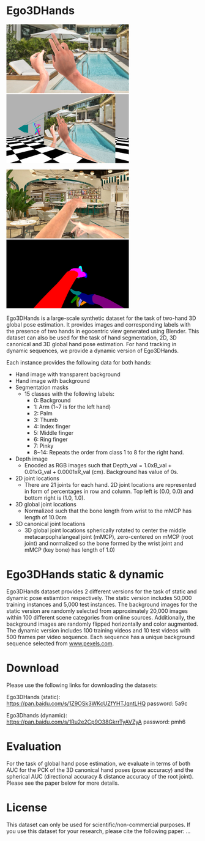 # Ego3DHands
<img src="image_sample1.png" width="320">    <img src="image_sample1_sideview.png" width="320">

<img src="image_sample2.png" width="320">    <img src="image_sample2_seg.png" width="320">

Ego3DHands is a large-scale synthetic dataset for the task of two-hand 3D global pose estimation. It provides images and corresponding labels with the presence of two hands in egocentric view generated using Blender. This dataset can also be used for the task of hand segmentation, 2D, 3D canonical and 3D global hand pose estimation. For hand tracking in dynamic sequences, we provide a dynamic version of Ego3DHands.

Each instance provides the following data for both hands:
  * Hand image with transparent background
  * Hand image with background
  * Segmentation masks 
    * 15 classes with the following labels:
      * 0: Background
      * 1: Arm (1~7 is for the left hand)
      * 2: Palm
      * 3: Thumb
      * 4: Index finger
      * 5: Middle finger
      * 6: Ring finger
      * 7: Pinky
      * 8~14: Repeats the order from class 1 to 8 for the right hand.
  * Depth image 
    * Enocded as RGB images such that Depth_val = 1.0xB_val + 0.01xG_val + 0.0001xR_val (cm). Background has value of 0s.
  * 2D joint locations 
    * There are 21 joints for each hand. 2D joint locations are represented in form of percentages in row and column. Top left is (0.0, 0.0) and bottom right is (1.0, 1.0).
  * 3D global joint locations
    * Normalized such that the bone length from wrist to the mMCP has length of 10.0cm
  * 3D canonical joint locations 
    * 3D global joint locations spherically rotated to center the middle metacarpophalangeal joint (mMCP), zero-centered on mMCP (root joint) and normalized so the bone formed by the wrist joint and mMCP (key bone) has length of 1.0)
  
# Ego3DHands static & dynamic
Ego3DHands dataset provides 2 different versions for the task of static and dynamic pose estiamtion respectively. The static version includes 50,000 training instances and 5,000 test instances. The background images for the static version are randomly selected from approximately 20,000 images within 100 different scene categories from online sources. Additionally, the background images are randomly flipped horizontally and color augmented. The dynamic version includes 100 training videos and 10 test videos with 500 frames per video sequence. Each sequence has a unique background sequence selected from www.pexels.com.

# Download
Please use the following links for downloading the datasets:

Ego3DHands (static):
https://pan.baidu.com/s/1Z9OSk3WKcUZfYHTJqntLHQ
password: 5a9c

Ego3Dhands (dynamic):
https://pan.baidu.com/s/1Ru2e2Cp9O38GkrrTyAVZyA
password: pmh6

# Evaluation
For the task of global hand pose estimation, we evaluate in terms of both AUC for the PCK of the 3D canonical hand poses (pose accuracy) and the spherical AUC (directional accuracy & distance accuracy of the root joint). Please see the paper below for more details.

# License
This dataset can only be used for scientific/non-commercial purposes. If you use this dataset for your research, please cite the following paper:
...
